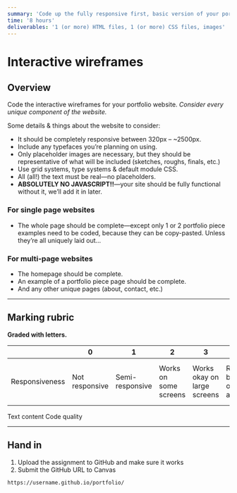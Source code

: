 ```yaml
---
summary: 'Code up the fully responsive first, basic version of your portfolio website.'
time: '8 hours'
deliverables: '1 (or more) HTML files, 1 (or more) CSS files, images'
---
```


# Interactive wireframes

## Overview

Code the interactive wireframes for your portfolio website. *Consider every unique component of the website.*

Some details & things about the website to consider:

- It should be completely responsive between 320px – ~2500px.
- Include any typefaces you’re planning on using.
- Only placeholder images are necessary, but they should be representative of what will be included (sketches, roughs, finals, etc.)
- Use grid systems, type systems & default module CSS.
- All (all!) the text must be real—no placeholders.
- **ABSOLUTELY NO JAVASCRIPT!!**—your site should be fully functional without it, we’ll add it in later.

### For single page websites

- The whole page should be complete—except only 1 or 2 portfolio piece examples need to be coded, because they can be copy-pasted. Unless they’re all uniquely laid out…

### For multi-page websites

- The homepage should be complete.
- An example of a portfolio piece page should be complete.
- And any other unique pages (about, contact, etc.)

---

## Marking rubric

**Graded with letters.**

| | 0 | 1 | 2 | 3 | 4 | 5 |
| --- | --- | --- | --- | --- | --- | --- |
Responsiveness | Not responsive | Semi-responsive | Works on some screens | Works okay on large screens | Responsive but with lots of awkwardness | Looks great on all screen sizes |

Text content
Code quality

---

## Hand in

1. Upload the assignment to GitHub and make sure it works
2. Submit the GitHub URL to Canvas

```
https://username.github.io/portfolio/
```
